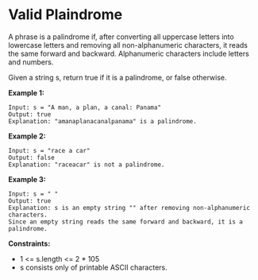 # Valid Plaindrome

A phrase is a palindrome if, after converting all uppercase letters into lowercase letters and removing all non-alphanumeric characters, it reads the same forward and backward. Alphanumeric characters include letters and numbers.

Given a string s, return true if it is a palindrome, or false otherwise.

**Example 1:**

    Input: s = "A man, a plan, a canal: Panama"
    Output: true
    Explanation: "amanaplanacanalpanama" is a palindrome.

**Example 2:**

    Input: s = "race a car"
    Output: false
    Explanation: "raceacar" is not a palindrome.

**Example 3:**

    Input: s = " "
    Output: true
    Explanation: s is an empty string "" after removing non-alphanumeric characters.
    Since an empty string reads the same forward and backward, it is a palindrome.

**Constraints:**

- 1 <= s.length <= 2 \* 105
- s consists only of printable ASCII characters.
